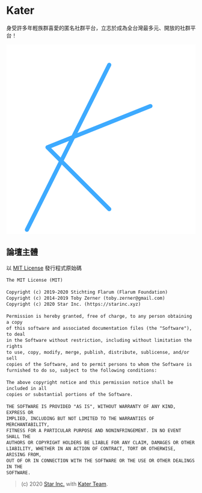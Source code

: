 # Kater

身受許多年輕族群喜愛的匿名社群平台，立志於成為全台灣最多元、開放的社群平台！

![logo](public/assets/simple-logo.svg)

## 論壇主體

以 [MIT License](LICENSE) 發行程式原始碼

    The MIT License (MIT)

    Copyright (c) 2019-2020 Stichting Flarum (Flarum Foundation)
    Copyright (c) 2014-2019 Toby Zerner (toby.zerner@gmail.com)
    Copyright (c) 2020 Star Inc. (https://starinc.xyz)

    Permission is hereby granted, free of charge, to any person obtaining a copy
    of this software and associated documentation files (the "Software"), to deal
    in the Software without restriction, including without limitation the rights
    to use, copy, modify, merge, publish, distribute, sublicense, and/or sell
    copies of the Software, and to permit persons to whom the Software is
    furnished to do so, subject to the following conditions:

    The above copyright notice and this permission notice shall be included in all
    copies or substantial portions of the Software.

    THE SOFTWARE IS PROVIDED "AS IS", WITHOUT WARRANTY OF ANY KIND, EXPRESS OR
    IMPLIED, INCLUDING BUT NOT LIMITED TO THE WARRANTIES OF MERCHANTABILITY,
    FITNESS FOR A PARTICULAR PURPOSE AND NONINFRINGEMENT. IN NO EVENT SHALL THE
    AUTHORS OR COPYRIGHT HOLDERS BE LIABLE FOR ANY CLAIM, DAMAGES OR OTHER
    LIABILITY, WHETHER IN AN ACTION OF CONTRACT, TORT OR OTHERWISE, ARISING FROM,
    OUT OF OR IN CONNECTION WITH THE SOFTWARE OR THE USE OR OTHER DEALINGS IN THE
    SOFTWARE.

> (c) 2020 [Star Inc.](https://starinc.xyz) with [Kater Team](https://kater.me).
